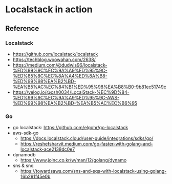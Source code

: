 # Localstack in action


## Reference
### Localstack
- https://github.com/localstack/localstack
- https://techblog.woowahan.com/2638/
- https://medium.com/@dudwls96/localstack-%ED%99%9C%EC%9A%A9%ED%95%9C-%ED%85%8C%EC%8A%A4%ED%8A%B8-%ED%99%98%EA%B2%BD-%EA%B5%AC%EC%84%B1%ED%95%98%EA%B8%B0-9b81ec51749c
- https://velog.io/@csh0034/LocalStack-%EC%9D%84-%ED%99%9C%EC%9A%A9%ED%95%9C-AWS-%ED%99%98%EA%B2%BD-%EA%B5%AC%EC%B6%95

### Go
- go localstack: https://github.com/elgohr/go-localstack
- aws-sdk-go
  - https://docs.localstack.cloud/user-guide/integrations/sdks/go/
  - https://reshefsharvit.medium.com/go-faster-with-golang-and-localstack-ace2138dc0e7
- dynamodb
  - https://www.joinc.co.kr/w/man/12/golang/dynamo
- sns & snq
  - https://towardsaws.com/sns-and-sqs-with-localstack-using-golang-16b291f45e0b